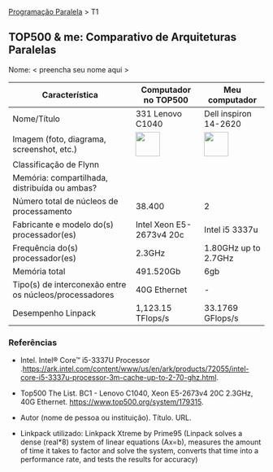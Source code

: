 [Programação Paralela](https://github.com/AndreaInfUFSM/elc139-2018a) > T1

TOP500 & me: Comparativo de Arquiteturas Paralelas
--------------------------------------------------

Nome: < preencha seu nome aqui >

| Característica                                            | Computador no TOP500  | Meu computador  |
| --------------------------------------------------------- | --------------------- | --------------- |
| Nome/Título                                               |  331 Lenovo C1040     |  Dell inspiron 14-2620
| Imagem (foto, diagrama, screenshot, etc.)                 |  <img src="http://www.top500.org/static//images/Top500_logo.png" width="48"> |  <img src="https://www.tudoemtecnologia.com/wp-content/uploads/2013/12/Dell-Inspiron-14-2620.jpg" width="48">|
| Classificação de Flynn                                    |                       |                 |
| Memória: compartilhada, distribuída ou ambas?             |                       |                 |
| Número total de núcleos de processamento                  |        38.400         |        2        |
| Fabricante e modelo do(s) processador(es)                 |Intel Xeon E5-2673v4 20c|Intel i5 3337u  |
| Frequência do(s) processador(es)                          |  2.3GHz               |1.80GHz up to 2.7GHz|
| Memória total                                             |        491.520Gb      |       6gb          |
| Tipo(s) de interconexão entre os núcleos/processadores    |      40G Ethernet     |      -           |
| Desempenho Linpack                                        |        1,123.15 TFlops/s               |  33.1769 GFlops/s      |

### Referências
- Intel. Intel® Core™ i5-3337U Processor .https://ark.intel.com/content/www/us/en/ark/products/72055/intel-core-i5-3337u-processor-3m-cache-up-to-2-70-ghz.html.
- Top500 The List. BC1 - Lenovo C1040, Xeon E5-2673v4 20C 2.3GHz, 40G Ethernet. https://www.top500.org/system/179315.
- Autor (nome de pessoa ou instituição). Título. URL.


- Linkpack utilizado: Linkpack Xtreme by Prime95
(Linpack solves a dense (real*8) system of linear equations (Ax=b), measures
the amount of time it takes to factor and solve the system, converts that
time into a performance rate, and tests the results for accuracy)
